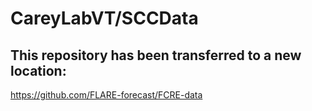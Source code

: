# CareyLabVT/SCCData 
## This repository has been transferred to a new location:  
https://github.com/FLARE-forecast/FCRE-data
